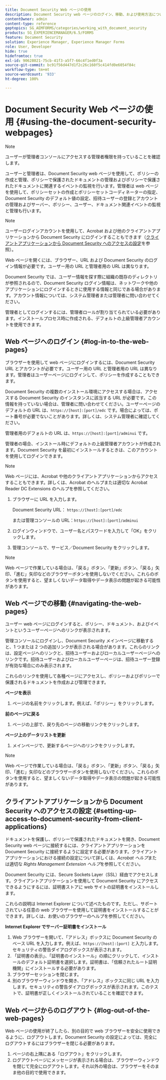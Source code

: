 ```yaml
---
title: Document Security Web ページの使用
description: Document Security web ページのログイン、移動、および使用方法について説明します。
contentOwner: admin
content-type: reference
geptopics: SG_AEMFORMS/categories/working_with_document_security
products: SG_EXPERIENCEMANAGER/6.5/FORMS
feature: Document Security
solution: Experience Manager, Experience Manager Forms
role: User, Developer
hide: true
hidefromtoc: true
exl-id: 90628021-75cb-41f3-a5f7-66c4f1ed0f3a
source-git-commit: bc91f56d447d1f2c26c160f5c414fd0e6054f84c
workflow-type: tm+mt
source-wordcount: '933'
ht-degree: 100%

---
```


# Document Security Web ページの使用 {#using-the-document-security-webpages}

>[!NOTE]
> 
> ユーザーが管理者コンソールにアクセスする管理者権限を持っていることを確認します。

ユーザーと管理者は、Document Security web ページを使用して、ポリシーの作成と管理、ポリシーで保護されたドキュメントの管理およびポリシーで保護されたドキュメントに関連するイベントの監視を行います。管理者は web ページを使用して、ポリシーセットの作成とポリシーセットコーディネーターの指定、Document Security のデフォルト値の設定、招待ユーザーの登録とアカウントの管理およびサーバー、ポリシー、ユーザー、ドキュメント関連イベントの監視と管理も行います。

>[!NOTE]
>
>ユーザーログインアカウントを使用して、Acrobat および他のクライアントアプリケーションから Document Security にログインすることもできます（[クライアントアプリケーションから Document Security へのアクセスの設定](using-document-security-web-pages.md#setting-up-access-to-document-security-from-client-applications)を参照）。

Web ページを開くには、ブラウザー、URL および Document Security のログイン情報が必要です。ユーザー用の URL と管理者用の URL は異なります。

Document Security では、ユーザー情報を探す際に組織の既存のディレクトリが参照されるので、Document Security ログイン情報は、ネットワークや他のアプリケーションにログインするときに使用する情報と同じである場合があります。アカウント情報については、システム管理者または管理者に問い合わせてください。

管理者としてログインするには、管理者ロールが割り当てられている必要があります。インストールプロセス時に作成される、デフォルトの上級管理者アカウントを使用できます。

## Web ページへのログイン {#log-in-to-the-web-pages}

ブラウザーを使用して web ページにログインするには、Document Security URL とアカウントが必要です。ユーザー用の URL と管理者用の URL は異なります。管理者はユーザーページにログインして、ポリシーを作成することもできます。

Document Security の複数のインストール環境にアクセスする場合は、アクセスする Document Security のインスタンスに該当する URL が必要です。この情報を持っていない場合は、管理者に問い合わせてください。ユーザーページのデフォルトの URL は、`https://[host]:[port]/edc` です。場合によっては、ポート番号が必要でないことがあります。詳しくは、システム管理者に確認してください。

管理者用のデフォルトの URL は、`https://[host]:[port]/adminui` です。

管理者の場合、インストール時にデフォルトの上級管理者アカウントが作成されます。Document Security を最初にインストールするときは、このアカウントを使用してログインできます。

>[!NOTE]
>
>Web ページには、Acrobat や他のクライアントアプリケーションからアクセスすることもできます。詳しくは、Acrobat のヘルプまたは適切な Acrobat Reader DC Extensions のヘルプを参照してください。

1. ブラウザーに URL を入力します。

   Document Security URL： `https://[host]:[port]/edc`

   または管理コンソールの URL：`https://[host]:[port]/adminui`

1. ログインウィンドウで、ユーザー名とパスワードを入力して「OK」をクリックします。
1. 管理コンソールで、サービス／Document Security をクリックします。

>[!NOTE]
>
>Web ページで作業している場合は、「戻る」ボタン、「更新」ボタン、「戻る」矢印、「進む」矢印などのブラウザーボタンを使用しないでください。これらのボタンを使用すると、望ましくないデータ取得やデータ表示の問題が起きる可能性があります。

## Web ページでの移動 {#navigating-the-web-pages}

ユーザー web ページにログインすると、ポリシー、ドキュメント、およびイベントというユーザーページへのリンクが表示されます。

管理コンソールにログインし、Document Security メインページに移動すると、1 つまたは 2 つの追加リンクが表示される場合があります。これらのリンクは、設定ページへのリンクと、招待ユーザーおよびローカルユーザーページへのリンクです。招待ユーザーおよびローカルユーザーページは、招待ユーザー登録が有効な場合にのみ表示されます。

これらのリンクを使用して各種ページにアクセスし、ポリシーおよびポリシーで保護されるドキュメントを作成および管理できます。

**ページを表示**

1. ページの名前をクリックします。例えば、「ポリシー」をクリックします。

**前のページに戻る**

1. ページの上部で、戻り先のページの移動リンクをクリックします。

**ページ上のデータリストを更新**

1. メインページで、更新するページへのリンクをクリックします。

>[!NOTE]
>
>Web ページで作業している場合は、「戻る」ボタン、「更新」ボタン、「戻る」矢印、「進む」矢印などのブラウザーボタンを使用しないでください。これらのボタンを使用すると、望ましくないデータ取得やデータ表示の問題が起きる可能性があります。

## クライアントアプリケーションから Document Security へのアクセスの設定 {#setting-up-access-to-document-security-from-client-applications}

ドキュメントを保護し、ポリシーで保護されたドキュメントを開き、Document Security web ページに接続するには、クライアントアプリケーションを Document Security に接続するように設定する必要があります。クライアントアプリケーションにおける接続の設定について詳しくは、*Acrobat ヘルプ*&#x200B;または適切な *Rights Management Extension ヘルプ*&#x200B;を参照してください。

Document Security には、Secure Sockets Layer（SSL）経由でアクセスします。クライアントアプリケーションを使用して Document Security にアクセスできるようにするには、証明書ストアに web サイトの証明書をインストールします。

<!-- Fix broken link See Configuring SSL for information on SSL.-->

これらの説明は Internet Explorer について述べたものです。ただし、サポートされている任意の web ブラウザーを使用して証明書をインストールすることができます。詳しくは、お使いのブラウザーのヘルプを参照してください。

**Internet Explorer でサーバー証明書をインストール**

1. Web ブラウザーを開いて、「アドレス」ボックスに Document Security のベース URL を入力します。例えば、`https://[host]:[port]` と入力します。セキュリティの警告ダイアログボックスが表示されます。
1. 「証明書の表示」、「証明書のインストール」の順にクリックして、インストールのデフォルト証明書を選択します。証明書は、「信頼されたルート証明機関」にインストールする必要があります。
1. ブラウザーセッションを閉じます。
1. 別のブラウザーウィンドウを開き、「アドレス」ボックスに同じ URL を入力します。セキュリティの警告ダイアログボックスが表示されます。このテストで、証明書が正しくインストールされていることを確認できます。

## Web ページからのログアウト {#log-out-of-the-web-pages}

Web ページの使用が終了したら、別の目的で web ブラウザーを安全に使用できるように、ログアウトします。Document Security の設定によっては、完全にログアウトするにはブラウザーを閉じる必要があります。

1. ページの右上隅にある「ログアウト」をクリックします。
1. ログアウトページにメッセージが表示される場合は、ブラウザーウィンドウを閉じて完全にログアウトします。それ以外の場合は、ブラウザーをそのまま他の目的で使用できます。
